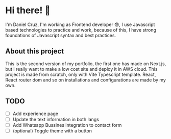 # Hi there! 👋

I'm Daniel Cruz, I'm working as Frontend developer 😎, I use Javascript based technologies to practice and work, because
of this, I have
strong foundations of Javascript syntax and best practices.

## About this project

This is the second version of my portfolio, the first one has made on Next.js, but I really want to make a low cost site
and deploy it in AWS cloud. This project is made from scratch, only with Vite Typescript template. React, React router
dom and so on installations and configurations are made by my own.

## TODO

- [ ] Add experience page
- [ ] Update the text information in both langs
- [ ] Add Whatsapp Bussines integration to contact form
- [ ] (optional) Toggle theme with a button
